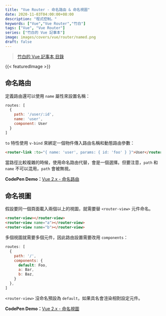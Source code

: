 ```yaml
---
title: "Vue Router - 命名路由 & 命名視圖"
date: 2020-11-03T04:00:00+08:00
description: "程式控制。"
keywords: ["Vue","Vue Router","竹白"]
tags: ["Vue", "Vue Router"]
series: ["竹白的 Vue 記事本"]
image: images/covers/vue/router/named.png
draft: false
---
```


>[竹白的 Vue 記事本 目錄](/posts/vue/menu/)

<!--more-->
{{< featuredImage >}}

## 命名路由

定義路由還可以使用 `name` 屬性來設置名稱：
```javascript
routes: [
  {
    path: '/user/:id',
    name: 'user',
    component: User
  }
]
```

`to` 特性使用 `v-bind` 來綁定一個物件傳入路由名稱和動態路由參數：
```html
<router-link :to="{ name: 'user', params: { id: 'foo' } }">User</router-link>
```
當路徑比較複雜的時候，使用命名路由代替，會是一個選擇。但要注意，`path` 和 `name` 不可以混用，`path` 會被無視。

**CodePen Demo：**[Vue 2.x - 命名路由](https://codepen.io/CHUPAIWANG/pen/JjKPbZR)


## 命名視圖

假設要同一個頁面載入兩個以上的視圖，就需要替 `<router-view>` 元件命名。

```html
<router-view></router-view>
<router-view name="a"></router-view>
<router-view name="b"></router-view>
```

多個視圖就需要多個元件，因此路由設置需要改用 `components`：
```javascript
routes: [
  {
    path: '/',
    components: {
      default: Foo,
      a: Bar,
      b: Baz,
    }
  },
]
```
`<router-view>` 沒命名預設為 `default`，如果具名會渲染相對設定元件。


**CodePen Demo：**[Vue 2.x - 命名視圖](https://codepen.io/CHUPAIWANG/pen/OJXWYwO)